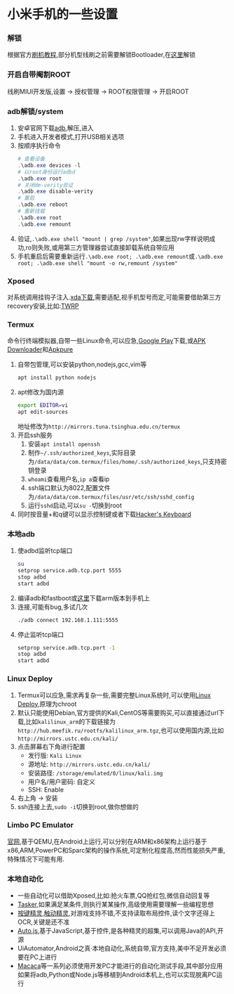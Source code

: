 # 小米手机的一些设置
### 解锁
根据官方[刷机教程](http://www.miui.com/shuaji-393.html),部分机型线刷之前需要解锁Bootloader,在[这里](http://www.miui.com/unlock/)解锁
### 开启自带阉割ROOT
线刷MIUI开发版,设置 -> 授权管理 -> ROOT权限管理 -> 开启ROOT
### adb解锁/system
1. 安卓官网下载[adb](https://developer.android.com/studio/releases/platform-tools.html),解压,进入
2. 手机进入开发者模式,打开USB相关选项
3. 按顺序执行命令
    ```powershell
    # 查看设备
    .\adb.exe devices -l
    # 以root身份运行adbd
    .\adb.exe root
    # 关闭dm-verity验证
    .\adb.exe disable-verity
    # 重启
    .\adb.exe reboot
    # 重新挂载
    .\adb.exe root
    .\adb.exe remount
    ```
4. 验证,`.\adb.exe shell "mount | grep /system"`,如果出现rw字样说明成功,ro则失败,或用第三方管理器尝试直接卸载系统自带应用
5. 手机重启后需要重新运行`.\adb.exe root; .\adb.exe remount`或`.\adb.exe root; .\adb.exe shell "mount -o rw,remount /system"`
### Xposed
对系统调用挂钩子注入.[xda下载](https://forum.xda-developers.com/showthread.php?t=3034811),需要适配,视手机型号而定,可能需要借助第三方recovery安装,比如:[TWRP](https://twrp.me/Devices/Xiaomi/)
### Termux
命令行终端模拟器,自带一些Linux命令,可以应急,[Google Play](https://play.google.com/store/apps/details?id=com.termux)下载,或[APK Downloader](https://apps.evozi.com/apk-downloader/?id=com.termux)和[Apkpure](https://apkpure.com/cn/termux/com.termux)
1. 自带包管理,可以安装python,nodejs,gcc,vim等
    ```bash
    apt install python nodejs
    ```
2. apt修改为国内源
    ```bash
    export EDITOR=vi
    apt edit-sources
    ```
    地址修改为`http://mirrors.tuna.tsinghua.edu.cn/termux`
3. 开启ssh服务
    1. 安装`apt install openssh`
    2. 制作`~/.ssh/authorized_keys`,实际目录为`/data/data/com.termux/files/home/.ssh/authorized_keys`,只支持密钥登录
    3. `whoami`查看用户名,`ip a`查看ip
    4. ssh端口默认为8022,配置文件为`/data/data/com.termux/files/usr/etc/ssh/sshd_config`
    5. 运行`sshd`启动,可以`su -`切换到root
4. 同时按音量+和q键可以显示控制键或者下载[Hacker's Keyboard](https://play.google.com/store/apps/details?id=org.pocketworkstation.pckeyboard)
### 本地adb
1. 使adbd监听tcp端口
    ```bash
    su
    setprop service.adb.tcp.port 5555
    stop adbd
    start adbd
    ```
2. 编译adb和fastboot或[这里](https://github.com/Magisk-Modules-Repo/adb-Installer/tree/master/bin)下载arm版本到手机上
3. 连接,可能有bug,多试几次
    ```bash
    ./adb connect 192.168.1.111:5555
    ```
4. 停止监听tcp端口
    ```bash
    setprop service.adb.tcp.port -1
    stop adbd
    start adbd
    ```
### Linux Deploy
1. Termux可以应急,需求再复杂一些,需要完整Linux系统时,可以使用[Linux Deploy](https://play.google.com/store/apps/details?id=ru.meefik.linuxdeploy),原理为chroot
2. 默认只能使用Debian,官方提供的Kali,CentOS等需要购买,可以直接通过url下载,比如`kalilinux_arm`的下载链接为`http://hub.meefik.ru/rootfs/kalilinux_arm.tgz`,也可以使用国内源,比如`http://mirrors.ustc.edu.cn/kali/`
3. 点击屏幕右下角进行配置
    * 发行版: `Kali Linux`
    * 源地址: `http://mirrors.ustc.edu.cn/kali/`
    * 安装路径: `/storage/emulated/0/linux/kali.img`
    * 用户名/用户密码: 自定义
    * SSH: Enable
4. 右上角 -> 安装
5. ssh连接上去,`sudo -i`切换到root,做你想做的
### Limbo PC Emulator
[官网](https://limboemulator.weebly.com/),基于QEMU,在Android上运行,可以分别在ARM和x86架构上运行基于x86,ARM,PowerPC和Sparc架构的操作系统,可定制化程度高,然而性能损失严重,特殊情况下可能有用.
### 本地自动化
* 一些自动化可以借助Xposed,比如:抢火车票,QQ抢红包,微信自动回复等
* [Tasker](https://play.google.com/store/apps/details?id=net.dinglisch.android.taskerm),如果满足某条件,则执行某某操作,高级使用需要理解一些编程思想
* [按键精灵](http://www.mobileanjian.com/),[触动精灵](http://www.touchsprite.com/),对游戏支持不错,不支持读取布局控件,读个文字还得上OCR,关键是还不准
* [Auto.js](https://github.com/hyb1996/Auto.js),基于JavaScript,基于控件,是各种精灵的超集,可以调用Java的API,开源
* UiAutomator,Android之真·本地自动化,系统自带,官方支持,美中不足开发必须要在PC上进行
* [Macaca](https://macacajs.github.io/)等一系列必须使用开发PC才能进行的自动化测试手段,其中部分应用如果将adb,Python或Node.js等移植到Android本机上,也可以实现脱离PC运行